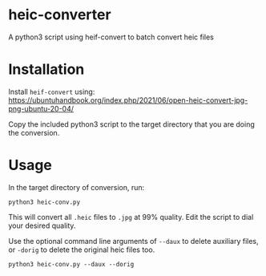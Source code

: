 # heic-converter
A python3 script using heif-convert to batch convert heic files

# Installation
Install `heif-convert` using: https://ubuntuhandbook.org/index.php/2021/06/open-heic-convert-jpg-png-ubuntu-20-04/

Copy the included python3 script to the target directory that you are doing the conversion.
# Usage
In the target directory of conversion, run:

```
python3 heic-conv.py

```

This will convert all `.heic` files to `.jpg` at 99% quality. Edit the script to dial your desired quality.

Use the optional command line arguments of `--daux` to delete auxiliary files, or `-dorig` to delete the original heic files too.

```
python3 heic-conv.py --daux --dorig
```